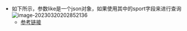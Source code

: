 - 如下所示，参数like是一个json对象，如果使用其中的sport字段来进行查询![image-20230320202852136](https://yrecord.oss-cn-hangzhou.aliyuncs.com/picture/202303202028668.png)
  - [参考链接](https://stackoverflow.com/questions/27472325/finding-json-objects-in-mongodb)